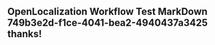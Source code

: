<properties
ms.topic="hero-topic1"
ms.test1="hero-topic"
ms.test2="test"/>

## OpenLocalization Workflow Test MarkDown 749b3e2d-f1ce-4041-bea2-4940437a3425 thanks!
